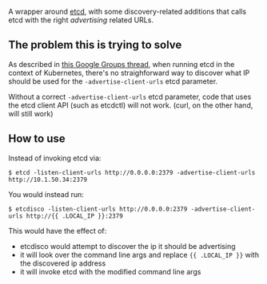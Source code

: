 A wrapper around [etcd](https://github.com/coreos/etcd), with some discovery-related additions that calls etcd with the right *advertising* related URLs.

## The problem this is trying to solve

As described in [this Google Groups thread](https://groups.google.com/d/msg/google-containers/rFIFD6Y0_Ew/GeDa8ZuPWd8J), when running etcd in the context of Kubernetes, there's no straighforward way to discover what IP should be used for the `-advertise-client-urls` etcd parameter.

Without a correct `-advertise-client-urls` etcd parameter, code that uses the etcd client API (such as etcdctl) will not work.  (curl, on the other hand, will still work)

## How to use

Instead of invoking etcd via:

```
$ etcd -listen-client-urls http://0.0.0.0:2379 -advertise-client-urls http://10.1.50.34:2379
```

You would instead run:

```
$ etcdisco -listen-client-urls http://0.0.0.0:2379 -advertise-client-urls http://{{ .LOCAL_IP }}:2379
```

This would have the effect of:

* etcdisco would attempt to discover the ip it should be advertising
* it will look over the command line args and replace `{{ .LOCAL_IP }}` with the discovered ip address
* it will invoke etcd with the modified command line args



